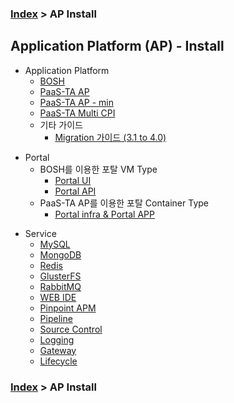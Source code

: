 ### [Index](https://github.com/PaaS-TA/Guide/blob/master/README.md) > AP Install

## Application Platform (AP) - Install
- Application Platform  
  - [BOSH](./application_platform/bosh.md)  
  - [PaaS-TA AP](./application_platform/paasta_ap.md)  
  - [PaaS-TA AP - min](./application_platform/paasta_ap_min.md)  
  - [PaaS-TA Multi CPI](./application_platform/paasta_multi_cpi.md)  
  - 기타 가이드
    - [Migration 가이드 (3.1 to 4.0)](./application_platform/4.0_migration.md)  

+ Portal
  + BOSH를 이용한 포탈 VM Type
    + [Portal UI](./portal/vm_type_ui.md)   
    + [Portal API](./portal/vm_type_api.md)   
  + PaaS-TA AP를 이용한 포탈 Container Type
    + [Portal infra & Portal APP](./portal/container_type.md)   

- Service
  - [MySQL](./service/mysql.md)
  - [MongoDB](./service/mongodb.md)
  - [Redis](./service/redis.md)
  - [GlusterFS](./service/glusterfs.md)
  - [RabbitMQ](./service/rabbitmq.md)
  - [WEB IDE](./service/webide.md)
  - [Pinpoint APM](./service/pinpoint.md)
  - [Pipeline](./service/pipeline.md)
  - [Source Control](./service/source_control.md)
  - [Logging](./service/logging.md)
  - [Gateway](./service/gateway.md)
  - [Lifecycle](./service/lifecycle.md)

### [Index](https://github.com/PaaS-TA/Guide/blob/master/README.md) > AP Install
